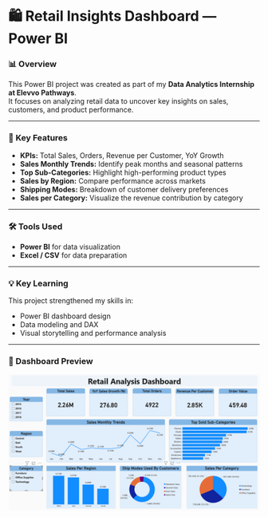 # 🛍️ Retail Insights Dashboard — Power BI

### 📊 Overview
This Power BI project was created as part of my **Data Analytics Internship at Elevvo Pathways**.  
It focuses on analyzing retail data to uncover key insights on sales, customers, and product performance.

---

### 🧩 Key Features
- **KPIs:** Total Sales, Orders, Revenue per Customer, YoY Growth
- **Sales Monthly Trends:** Identify peak months and seasonal patterns
- **Top Sub-Categories:** Highlight high-performing product types
- **Sales by Region:** Compare performance across markets
- **Shipping Modes:** Breakdown of customer delivery preferences
- **Sales per Category:** Visualize the revenue contribution by category

---

### 🛠️ Tools Used
- **Power BI** for data visualization  
- **Excel / CSV** for data preparation  


---

### 💡 Key Learning
This project strengthened my skills in:
- Power BI dashboard design  
- Data modeling and DAX  
- Visual storytelling and performance analysis

---

### 📸 Dashboard Preview
![Retail Analysis Dashboard](Dashboard.png)
